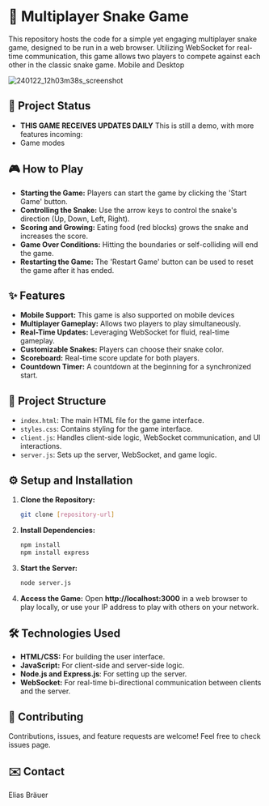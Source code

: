 # 🐍 Multiplayer Snake Game

This repository hosts the code for a simple yet engaging multiplayer snake game, designed to be run in a web browser. Utilizing WebSocket for real-time communication, this game allows two players to compete against each other in the classic snake game. Mobile and Desktop

![240122_12h03m38s_screenshot](https://github.com/Braeulias/Snake-Multiplayer/assets/124595611/0ae19b3b-0694-46a8-9bc3-1377a4826b2f)


## 🚧 Project Status
- **THIS GAME RECEIVES UPDATES DAILY**
This is still a demo, with more features incoming:
- Game modes

## 🎮 How to Play

- **Starting the Game:** Players can start the game by clicking the 'Start Game' button.
- **Controlling the Snake:** Use the arrow keys to control the snake's direction (Up, Down, Left, Right).
- **Scoring and Growing:** Eating food (red blocks) grows the snake and increases the score.
- **Game Over Conditions:** Hitting the boundaries or self-colliding will end the game.
- **Restarting the Game:** The 'Restart Game' button can be used to reset the game after it has ended.

## ✨ Features

- **Mobile Support:** This game is also supported on mobile devices
- **Multiplayer Gameplay:** Allows two players to play simultaneously.
- **Real-Time Updates:** Leveraging WebSocket for fluid, real-time gameplay.
- **Customizable Snakes:** Players can choose their snake color.
- **Scoreboard:** Real-time score update for both players.
- **Countdown Timer:** A countdown at the beginning for a synchronized start.

## 📂 Project Structure

- `index.html`: The main HTML file for the game interface.
- `styles.css`: Contains styling for the game interface.
- `client.js`: Handles client-side logic, WebSocket communication, and UI interactions.
- `server.js`: Sets up the server, WebSocket, and game logic.

## ⚙️ Setup and Installation

1. **Clone the Repository:**
   ```bash
   git clone [repository-url]
   ```
2. **Install Dependencies:**
   ```bash
   npm install
   npm install express
   ```
3. **Start the Server:**
   ```bash
   node server.js
   ```
4. **Access the Game:**
   Open **http://localhost:3000** in a web browser to play locally, or use your IP address to play with others on your network.

## 🛠 Technologies Used

- **HTML/CSS:** For building the user interface.
- **JavaScript:** For client-side and server-side logic.
- **Node.js and Express.js**: For setting up the server.
- **WebSocket:** For real-time bi-directional communication between clients and the server.

## 🤝 Contributing
   Contributions, issues, and feature requests are welcome! Feel free to check issues page.

## ✉️ Contact
Elias Bräuer


   
